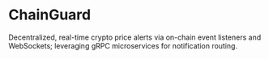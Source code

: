 # ChainGuard
Decentralized, real-time crypto price alerts via on-chain event listeners and WebSockets; leveraging gRPC microservices for notification routing.
